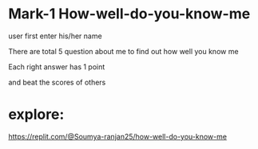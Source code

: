 # Mark-1 How-well-do-you-know-me

user first enter his/her name

There are total 5 question about me to find out how well you know me

Each right answer has 1 point 

and beat the scores of others

# explore:
https://replit.com/@Soumya-ranjan25/how-well-do-you-know-me
